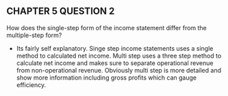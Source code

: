 ## CHAPTER 5 QUESTION 2

How does the single-step form of the income statement differ from the multiple-step form?

- Its fairly self explanatory. Singe step income statements uses a single method to calculated net income. Multi step uses a three step method to calculate net income and makes sure to separate operational revenue from non-operational revenue. Obviously multi step is more detailed and show more information including gross profits which can gauge efficiency. 

